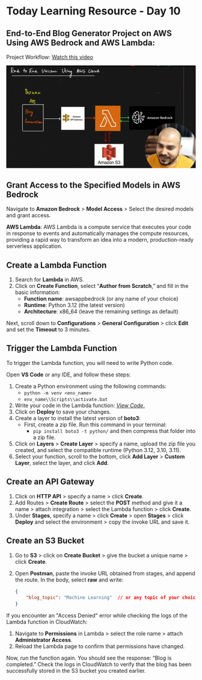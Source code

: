# Today Learning Resource - Day 10

## **End-to-End Blog Generator Project on AWS Using AWS Bedrock and AWS Lambda:**

Project Workflow: [Watch this video](https://youtu.be/3OP39y4dO_Y?si=2fegvBJFSWqwu56U)

![AWSProjectWorkflow.png](Today%20Learning%20Resource%20-%20Day%2010%2082cd635020cd41b0bffa3078a46125de/AWSProjectWorkflow.png)

## Grant Access to the Specified Models in AWS Bedrock

Navigate to **Amazon Bedrock** > **Model Access** > Select the desired models and grant access.

**AWS Lambda**: AWS Lambda is a compute service that executes your code in response to events and automatically manages the compute resources, providing a rapid way to transform an idea into a modern, production-ready serverless application.

## Create a Lambda Function

1. Search for **Lambda** in AWS.
2. Click on **Create Function**, select “**Author from Scratch**,” and fill in the basic information:
    - **Function name**: awsappbedrock (or any name of your choice)
    - **Runtime**: Python 3.12 (the latest version)
    - **Architecture**: x86_64 (leave the remaining settings as default)

Next, scroll down to **Configurations** > **General Configuration** > click **Edit** and set the **Timeout** to 3 minutes.

## Trigger the Lambda Function

To trigger the Lambda function, you will need to write Python code.

Open **VS Code** or any IDE, and follow these steps:

1. Create a Python environment using the following commands:
    - `python -m venv <env_name>`
    - `env_name\\Scripts\\activate.bat`
2. Write your code in the Lambda function: [*View Code*.](https://github.com/SaiKumarSeela/GenAI_on_AWSCloud)
3. Click on **Deploy** to save your changes.
4. Create a layer to install the latest version of **boto3**:
    - First, create a zip file. Run this command in your terminal:
        - `pip install boto3 -t python/` and then compress that folder into a zip file.
5. Click on **Layers** > **Create Layer** > specify a name, upload the zip file you created, and select the compatible runtime (Python 3.12, 3.10, 3.11).
6. Select your function, scroll to the bottom, click **Add Layer** > **Custom Layer**, select the layer, and click **Add**.

## Create an API Gateway

1. Click on **HTTP API** > specify a name > click **Create**.
2. Add Routes > **Create Route** > select the **POST** method and give it a name > attach integration > select the Lambda function > click **Create**.
3. Under **Stages**, specify a name > click **Create** > open **Stages** > click **Deploy** and select the environment > copy the invoke URL and save it.

## Create an S3 Bucket

1. Go to **S3** > click on **Create Bucket** > give the bucket a unique name > click **Create**.
2. Open **Postman**, paste the invoke URL obtained from stages, and append the route. In the body, select **raw** and write:
    
    ```json
    {
        "blog_topic": "Machine Learning"  // or any topic of your choice
    }
    
    ```
    

If you encounter an "Access Denied" error while checking the logs of the Lambda function in CloudWatch:

1. Navigate to **Permissions** in Lambda > select the role name > attach **Administrator Access**.
2. Reload the Lambda page to confirm that permissions have changed.

Now, run the function again. You should see the response: “Blog is completed.” Check the logs in CloudWatch to verify that the blog has been successfully stored in the S3 bucket you created earlier.